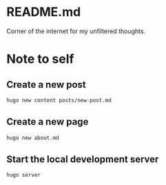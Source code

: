 # README.md
Corner of the internet for my unfiltered thoughts.

# Note to self

## Create a new post
```bash
hugo new content posts/new-post.md
```

## Create a new page
```bash
hugo new about.md
```

## Start the local development server
```bash
hugo server
```